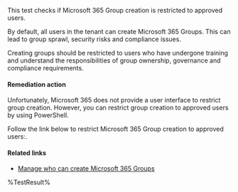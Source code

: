 This test checks if Microsoft 365 Group creation is restricted to approved users.

By default, all users in the tenant can create Microsoft 365 Groups. This can lead to group sprawl, security risks and compliance issues.

Creating groups should be restricted to users who have undergone training and understand the responsibilities of group ownership, governance and compliance requirements.

#### Remediation action

Unfortunately, Microsoft 365 does not provide a user interface to restrict group creation. However, you can restrict group creation to approved users by using PowerShell.

Follow the link below to restrict Microsoft 365 Group creation to approved users:.

#### Related links

- [Manage who can create Microsoft 365 Groups](https://learn.microsoft.com/en-us/microsoft-365/solutions/manage-creation-of-groups?view=o365-worldwide)

<!--- Results --->

%TestResult%
